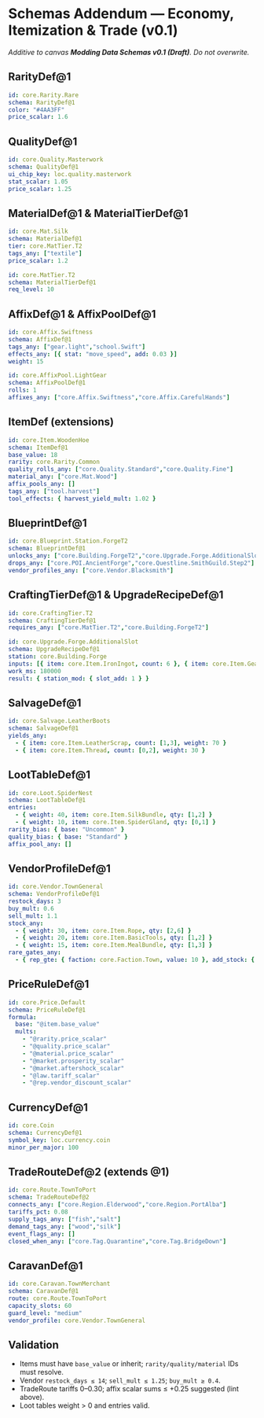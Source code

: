 # Schemas Addendum — Economy, Itemization & Trade (v0.1)
*Additive to canvas **Modding Data Schemas v0.1 (Draft)**. Do not overwrite.*

## RarityDef@1
```yaml
id: core.Rarity.Rare
schema: RarityDef@1
color: "#4AA3FF"
price_scalar: 1.6
```

## QualityDef@1
```yaml
id: core.Quality.Masterwork
schema: QualityDef@1
ui_chip_key: loc.quality.masterwork
stat_scalar: 1.05
price_scalar: 1.25
```

## MaterialDef@1 & MaterialTierDef@1
```yaml
id: core.Mat.Silk
schema: MaterialDef@1
tier: core.MatTier.T2
tags_any: ["textile"]
price_scalar: 1.2
```
```yaml
id: core.MatTier.T2
schema: MaterialTierDef@1
req_level: 10
```

## AffixDef@1 & AffixPoolDef@1
```yaml
id: core.Affix.Swiftness
schema: AffixDef@1
tags_any: ["gear.light","school.Swift"]
effects_any: [{ stat: "move_speed", add: 0.03 }]
weight: 15
```
```yaml
id: core.AffixPool.LightGear
schema: AffixPoolDef@1
rolls: 1
affixes_any: ["core.Affix.Swiftness","core.Affix.CarefulHands"]
```

## ItemDef (extensions)
```yaml
id: core.Item.WoodenHoe
schema: ItemDef@1
base_value: 18
rarity: core.Rarity.Common
quality_rolls_any: ["core.Quality.Standard","core.Quality.Fine"]
material_any: ["core.Mat.Wood"]
affix_pools_any: []
tags_any: ["tool.harvest"]
tool_effects: { harvest_yield_mult: 1.02 }
```

## BlueprintDef@1
```yaml
id: core.Blueprint.Station.ForgeT2
schema: BlueprintDef@1
unlocks_any: ["core.Building.ForgeT2","core.Upgrade.Forge.AdditionalSlot"]
drops_any: ["core.POI.AncientForge","core.Questline.SmithGuild.Step2"]
vendor_profiles_any: ["core.Vendor.Blacksmith"]
```

## CraftingTierDef@1 & UpgradeRecipeDef@1
```yaml
id: core.CraftingTier.T2
schema: CraftingTierDef@1
requires_any: ["core.MatTier.T2","core.Building.ForgeT2"]
```
```yaml
id: core.Upgrade.Forge.AdditionalSlot
schema: UpgradeRecipeDef@1
station: core.Building.Forge
inputs: [{ item: core.Item.IronIngot, count: 6 }, { item: core.Item.Gear, count: 2 }]
work_ms: 180000
result: { station_mod: { slot_add: 1 } }
```

## SalvageDef@1
```yaml
id: core.Salvage.LeatherBoots
schema: SalvageDef@1
yields_any:
  - { item: core.Item.LeatherScrap, count: [1,3], weight: 70 }
  - { item: core.Item.Thread, count: [0,2], weight: 30 }
```

## LootTableDef@1
```yaml
id: core.Loot.SpiderNest
schema: LootTableDef@1
entries:
  - { weight: 40, item: core.Item.SilkBundle, qty: [1,2] }
  - { weight: 10, item: core.Item.SpiderGland, qty: [0,1] }
rarity_bias: { base: "Uncommon" }
quality_bias: { base: "Standard" }
affix_pool_any: []
```

## VendorProfileDef@1
```yaml
id: core.Vendor.TownGeneral
schema: VendorProfileDef@1
restock_days: 3
buy_mult: 0.6
sell_mult: 1.1
stock_any:
  - { weight: 30, item: core.Item.Rope, qty: [2,6] }
  - { weight: 20, item: core.Item.BasicTools, qty: [1,2] }
  - { weight: 15, item: core.Item.MealBundle, qty: [1,3] }
rare_gates_any:
  - { rep_gte: { faction: core.Faction.Town, value: 10 }, add_stock: { item: core.Blueprint.Station.ForgeT2, qty: 1 } }
```

## PriceRuleDef@1
```yaml
id: core.Price.Default
schema: PriceRuleDef@1
formula:
  base: "@item.base_value"
  mults:
    - "@rarity.price_scalar"
    - "@quality.price_scalar"
    - "@material.price_scalar"
    - "@market.prosperity_scalar"
    - "@market.aftershock_scalar"
    - "@law.tariff_scalar"
    - "@rep.vendor_discount_scalar"
```

## CurrencyDef@1
```yaml
id: core.Coin
schema: CurrencyDef@1
symbol_key: loc.currency.coin
minor_per_major: 100
```

## TradeRouteDef@2 (extends @1)
```yaml
id: core.Route.TownToPort
schema: TradeRouteDef@2
connects_any: ["core.Region.Elderwood","core.Region.PortAlba"]
tariffs_pct: 0.08
supply_tags_any: ["fish","salt"]
demand_tags_any: ["wood","silk"]
event_flags_any: []
closed_when_any: ["core.Tag.Quarantine","core.Tag.BridgeDown"]
```

## CaravanDef@1
```yaml
id: core.Caravan.TownMerchant
schema: CaravanDef@1
route: core.Route.TownToPort
capacity_slots: 60
guard_level: "medium"
vendor_profile: core.Vendor.TownGeneral
```

## Validation
- Items must have `base_value` or inherit; `rarity/quality/material` IDs must resolve.
- Vendor `restock_days ≤ 14`; `sell_mult ≤ 1.25`; `buy_mult ≥ 0.4`.
- TradeRoute tariffs 0–0.30; affix scalar sums ≤ +0.25 suggested (lint above).
- Loot tables weight > 0 and entries valid.

